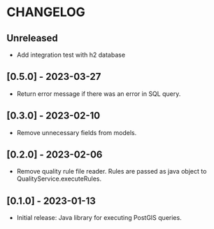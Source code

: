 # CHANGELOG

## Unreleased

- Add integration test with h2 database

## [0.5.0] - 2023-03-27

- Return error message if there was an error in SQL query.

## [0.3.0] - 2023-02-10

- Remove unnecessary fields from models.

## [0.2.0] - 2023-02-06

- Remove quality rule file reader. Rules are passed as java object to QualityService.executeRules.

## [0.1.0] - 2023-01-13

- Initial release: Java library for executing PostGIS queries.
